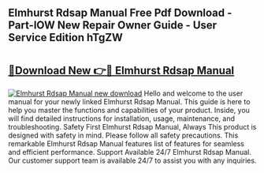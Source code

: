 ## Elmhurst Rdsap Manual Free Pdf Download - Part-lOW New Repair Owner Guide - User Service Edition hTgZW

# <h2><a href="http://cf10178.oget.top/?id=Elmhurst+Rdsap+Manual">🔗Download New 👉🔴 Elmhurst Rdsap Manual</a></h2>

[![Elmhurst Rdsap Manual new download](https://i.imgur.com/5g1atiW.png)](http://cf10178.oget.top/?id=Elmhurst+Rdsap+Manual)
Hello and welcome to the user manual for your newly linked Elmhurst Rdsap Manual. This guide is here to help you master the functions and capabilities of your product. Inside, you will find detailed instructions for installation, usage, maintenance, and troubleshooting. Safety First Elmhurst Rdsap Manual, Always This product is designed with safety in mind. Please follow all safety precautions. This remarkable Elmhurst Rdsap Manual features list of features for seamless and efficient performance. Support Available 24/7 Elmhurst Rdsap Manual. Our customer support team is available 24/7 to assist you with any inquiries.
